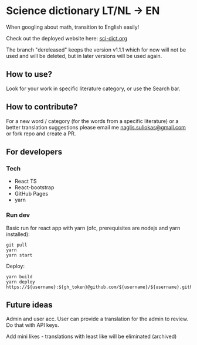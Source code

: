 # Science dictionary LT/NL -> EN

When googling about math, transition to English easily!

Check out the deployed website here: [sci-dict.org](http://sci-dict.org)

The branch "dereleased" keeps the version v1.1.1 which for now will not be used and will be deleted, but in later versions will be used again.

## How to use?

Look for your work in specific literature category, or use the Search bar.

## How to contribute?

For a new word / category (for the words from a specific literature) or
a better translation suggestions please email me [naglis.suliokas@gmail.com](mailto:naglis.suliokas@gmail.com)
or fork repo and create a PR.

## For developers

### Tech

- React TS
- React-bootstrap
- GitHub Pages
- yarn

### Run dev

Basic run for react app with yarn (ofc, prerequisites are nodejs and yarn installed):

```
git pull
yarn
yarn start
```

Deploy:

```
yarn build
yarn deploy https://${username}:${gh_token}@github.com/${username}/${username}.github.io
```

## Future ideas

Admin and user acc. User can provide a translation for the admin to review. Do that with API keys.

Add mini likes - translations with least like will be eliminated (archived)
